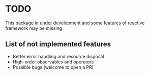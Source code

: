 # TODO

This package in under development and some features of reactive framework may be missing

## List of not implemented features

- Better error handling and resource disposal
- High-order observables and operators
- Possible bugs (welcome to open a PR)

